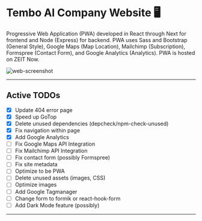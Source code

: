# Tembo AI Company Website :desktop_computer:

Progressive Web Application (PWA) developed in React through Next for frontend and Node (Express) for backend. PWA uses Sass and Bootstrap (General Style), Google Maps (Map Location), Mailchimp (Subscription), Formspree (Contact Form), and Google Analytics (Analytics). PWA is hosted on ZEIT Now.

![web-screenshot](https://user-images.githubusercontent.com/50670255/73226909-a8dca900-413f-11ea-8669-95ecdb20ac38.png)

---

## Active TODOs

- [x] Update 404 error page
- [x] Speed up GoTop
- [x] Delete unused dependencies (depcheck/npm-check-unused)
- [x] Fix navigation within page
- [x] Add Google Analytics
- [ ] Fix Google Maps API Integration
- [ ] Fix Mailchimp API Integration
- [ ] Fix contact form (possibly Formspree)
- [ ] Fix site metadata
- [ ] Optimize to be PWA
- [ ] Delete unused assets (images, CSS)
- [ ] Optimize images
- [ ] Add Google Tagmanager
- [ ] Change form to formik or react-hook-form
- [ ] Add Dark Mode feature (possibly)

---
